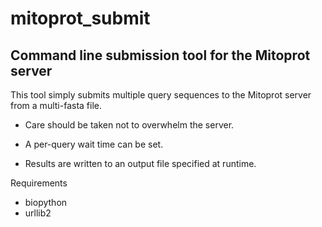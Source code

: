 mitoprot\_submit
================



Command line submission tool for the Mitoprot server
----------------------------------------------------



This tool simply submits multiple query sequences to the Mitoprot server from a
multi-fasta file.

-   Care should be taken not to overwhelm the server.

-   A per-query wait time can be set.

-   Results are written to an output file specified at runtime.

Requirements
-   biopython
-   urllib2
